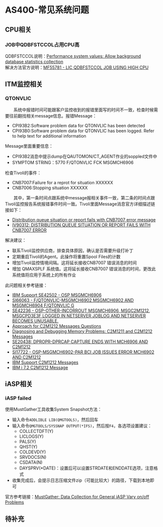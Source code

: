 # AS400-常见系统问题

## CPU相关
### JOB中QDBFSTCCOL占用CPU高
QDBFSTCCOL说明：[Performance system values: Allow background database statistics collection](https://www.ibm.com/docs/en/i/7.2?topic=svpo-performance-system-values-allow-background-database-statistics-collection)   
解决方法官方说明：[MF55781 - LIC QDBFSTCCOL JOB USING HIGH CPU](https://www.ibm.com/support/pages/ptf/MF55781?mhsrc=ibmsearch_a&mhq=QDBFSTCCOL%20high%20cpu)
## ITM监控相关
### QTONVLIC
&#8195;&#8195;系统中报错时间可能跟客户监控收到的报错里面写的时间不一致，检查时候需要往前翻找相关message信息。报错Message：
- CPI93B2:Software problem data for QTONVLIC has been detected
- CPI93B0:Software problem data for QTONVLIC has been logged. Refer to help text for additional information

Message里面重要信息：
- CPI93B2消息中提示dump在QAUTOMON/CT_AGENT作业的soppled文件中
- SYMPTOM STRING：5770 F/QTONVLIC FCK MSGMCH6906

检查Tivoli的事件：
- CNB7007:Failure for a reprot for situation XXXXXX
- CNB7006:Stopping situation XXXXXX

&#8195;&#8195;其中，第一条时间点跟系统中message报相关事件一致，第二条的时间点跟Tivoli监控报告系统报错事件时间一致。Tivoli里面Message消息官方详细描述链接如下：
- [Distribution queue situation or report fails with CNB7007 error message](https://www.ibm.com/support/pages/node/555609?mhsrc=ibmsearch_a&mhq=CNB7006)
- [IV90312: DISTRIBUTION QUEUE SITUATION OR REPORT FAILS WITH CNB7007 ERROR](https://www.ibm.com/support/pages/apar/IV90312?mhsrc=ibmsearch_a&mhq=CNB7007)

解决建议：
- 联系Tivoli监控供应商，排查具体原因，确认是否需要升级打补丁
- 定期重启Tivoli的Agent。此操作将重置Spool Files的计数
- 增加Tivoli监控情境间隔。这将延长接收CNB7007 错误消息的时间
- 增加 QMAXSPLF 系统值。这将延长接收CNB7007 错误消息的时间，更改此系统值将应用于系统上的所有作业

此问题相关参考链接：
- [IBM Support SE42502 - OSP MSGMCH6906](https://www.ibm.com/support/pages/apar/SE42502?mhsrc=ibmsearch_a&mhq=MSGMCH6906)
- [SI66063 - F/QTONVLIC-MSGMCH6902 MSGMCH6902 AND MSGMCH6904 F/QTONVLIC G](https://www.ibm.com/support/pages/ptf/SI66063?mhsrc=ibmsearch_a&mhq=F%2FQTONVLIC)
- [SE42236 - OSP-OTHER-INCORROUT MSGMCH6906, MSGC2M1212, MSGCPD3E3F LOGGED     IN NETSERVER JOBLOG AND NETSERVER BECOMES UNUSABLE.](https://www.ibm.com/support/pages/apar/SE42236)
- [Approach for C2M1212 Messages Questions](https://www.ibm.com/support/pages/node/640591?mhsrc=ibmsearch_a&mhq=%20C2M1212)
- [Diagnosing and Debugging Memory Problems: C2M1211 and C2M1212 Messages](https://www.ibm.com/support/pages/diagnosing-and-debugging-memory-problems-c2m1211-and-c2m1212-messages)
- [SE20438: DPROPR-DPRCAP CAPTURE ENDS WITH MCH6906 AND C2M1212](https://www.ibm.com/support/pages/apar/SE20438?mhsrc=ibmsearch_a&mhq=%20MCH6906%20C2M1212)
- [SI17722 - OSP-MSGMCH6902-PAR BCI JOB ISSUES ERROR MCH6902 AND C2M1212](https://www.ibm.com/support/pages/node/1618473?mhsrc=ibmsearch_a&mhq=%20C2M1212)
- [IBM Support C2M1212 Messages](https://www.ibm.com/support/pages/node/644311?mhsrc=ibmsearch_a&mhq=%20C2M1212)
- [IBM i 7.2 C2M1212 Message](https://www.ibm.com/docs/en/i/7.2?topic=problems-c2m1212-message)

## iASP相关
### iASP failed
使用MustGather工具收集System Snapshot方法：
- 输入命令`ADDLIBLE LIB(QMGTOOLS)`，然后回车
- 输入命令`QMGTOOLS/SYSSNAP OUTPUT(*IFS)`，然后按`F4`，各选项设置建议：
    - COLLECTDFT(Y)        
    - LICLOGS(Y)           
    - PALS(Y)              
    - QHST(Y)              
    - COLDEVD(Y)           
    - SRVDOCS(N)           
    - CSDATA(N)            
    - DAYSPRV(*DATE)：设置后可以设置STRDATE和ENDDATE选项，注意格式  
- 收集完成后，会提示日志压缩文件zip（可能比较大）的路径，下载到本地即可

官方参考链接：[MustGather: Data Collection for General iASP Vary on/off Problems](https://www.ibm.com/support/pages/mustgather-data-collection-general-iasp-vary-onoff-problems)

## 待补充